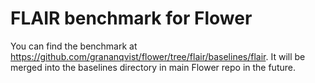 # FLAIR benchmark for Flower

You can find the benchmark at https://github.com/grananqvist/flower/tree/flair/baselines/flair.
It will be merged into the baselines directory in main Flower repo in the future.
